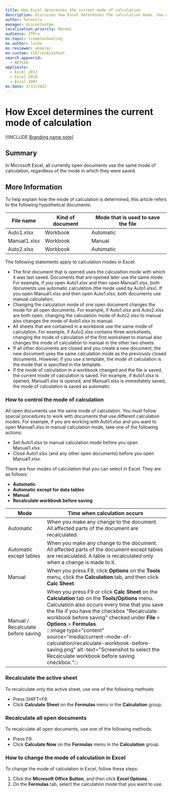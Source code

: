 ```yaml
---
title: How Excel determines the current mode of calculation
description: Discusses how Excel determines the calculation mode. You can change the caculation mode in the Tools menu. You can press SHIFT+F9 to recaculate the active sheet and press F9 to recaculate all open documents.
author: helenclu
manager: dcscontentpm
localization_priority: Normal
audience: ITPro
ms.topic: troubleshooting
ms.author: luche
ms.reviewer: akeeler
ms.custom: CSSTroubleshoot
search.appverid: 
  - MET150
appliesto: 
  - Excel 2013
  - Excel 2010
  - Excel 2007
ms.date: 3/31/2022
---
```


# How Excel determines the current mode of calculation

[!INCLUDE [Branding name note](../../../includes/branding-name-note.md)]

## Summary

In Microsoft Excel, all currently open documents use the same mode of calculation, regardless of the mode in which they were saved.

## More Information

To help explain how the mode of calculation is determined, this article refers to the following hypothetical documents: 

|File name|Kind of document|Mode that is used to save the file|
|---|---|---|
|Auto1.xlsx|Workbook|Automatic|
|Manual1.xlsx|Workbook|Manual|
|Auto2.xlsx|Workbook|Automatic|

The following statements apply to calculation modes in Excel: 

- The first document that is opened uses the calculation mode with which it was last saved. Documents that are opened later use the same mode. For example, if you open Auto1.xlsx and then open Manual1.xlsx, both documents use automatic calculation (the mode used by Auto1.xlsx). If you open Manual1.xlsx and then open Auto1.xlsx, both documents use manual calculation.   
- Changing the calculation mode of one open document changes the mode for all open documents. For example, if Auto1.xlsx and Auto2.xlsx are both open, changing the calculation mode of Auto2.xlsx to manual also changes the mode of Auto1.xlsx to manual.   
- All sheets that are contained in a workbook use the same mode of calculation. For example, if Auto2.xlsx contains three worksheets, changing the mode of calculation of the first worksheet to manual also changes the mode of calculation to manual in the other two sheets.   
- If all other documents are closed and you create a new document, the new document uses the same calculation mode as the previously closed documents. However, if you use a template, the mode of calculation is the mode that is specified in the template.   
- If the mode of calculation in a workbook changed and the file is saved, the current mode of calculation is saved. For example, if Auto1.xlsx is opened, Manual1.xlsx is opened, and Manual1.xlsx is immediately saved, the mode of calculation is saved as automatic.   

### How to control the mode of calculation

All open documents use the same mode of calculation. You must follow special procedures to work with documents that use different calculation modes. For example, if you are working with Auto1.xlsx and you want to open Manual1.xlsx in manual calculation mode, take one of the following actions:  

- Set Auto1.xlsx to manual calculation mode before you open Manual1.xlsx.    
- Close Auto1.xlsx (and any other open documents) before you open Manual1.xlsx.    

There are four modes of calculation that you can select in Excel. They are as follows: 

- **Automatic**   
- **Automatic except for data tables**   
- **Manual**   
- **Recalculate workbook before saving**   

|Mode|Time when calculation occurs|
|---|---|
|Automatic|When you make any change to the document. All affected parts of the document are recalculated.|
|Automatic except tables|When you make any change to the document. All affected parts of the document except tables are recalculated. A table is recalculated only when a change is made to it.|
|Manual|When you press F9, click **Options** on the **Tools** menu, click the **Calculation** tab, and then click **Calc Sheet**.|
|Manual / Recalculate before saving|When you press F9 or click **Calc Sheet** on the **Calculation** tab on the **Tools/Options** menu. Calculation also occurs every time that you save the file if you have the checkbox "Recalculate workbook before saving" checked under **File** > **Options** > **Formulas**.<br/>:::image type="content" source="media/current-mode-of-calculation/recalculate-workbook-before-saving.png" alt-text="Screenshot to select the Recalculate workbook before saving checkbox.":::|

### Recalculate the active sheet

To recalculate only the active sheet, use one of the following methods:

- Press SHIFT+F9.    
- Click **Calculate Sheet** on the **Formulas** menu in the **Calculation** group.

### Recalculate all open documents

To recalculate all open documents, use one of the following methods: 

- Press F9.    
- Click **Calculate Now** on the **Formulas** menu in the **Calculation** group.   

### How to change the mode of calculation in Excel

To change the mode of calculation in Excel, follow these steps:

1. Click the **Microsoft Office Button**, and then click **Excel Options**.   
2. On the **Formulas** tab, select the calculation mode that you want to use.   

